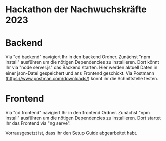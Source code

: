 # Hackathon der Nachwuchskräfte 2023

# Backend
Via "cd backend" navigiert Ihr in den backend Ordner.
Zunächst "npm install" ausführen um die nötigen Dependencies zu installieren.
Dort könnt Ihr via "node server.js" das Backend starten.
Hier werden aktuell Daten in einer json-Datei gespeichert und ans Frontend geschickt.
Via Postmann (https://www.postman.com/downloads/) könnt ihr die Schnittstelle testen.

# Frontend
Via "cd frontend" navigiert Ihr in den frontend Ordner.
Zunächst "npm install" ausführen um die nötigen Dependencies zu installieren.
Dort startet Ihr das Frontend via "ng serve".

Vorrausgesetzt ist, dass Ihr den Setup Guide abgearbeitet habt.
